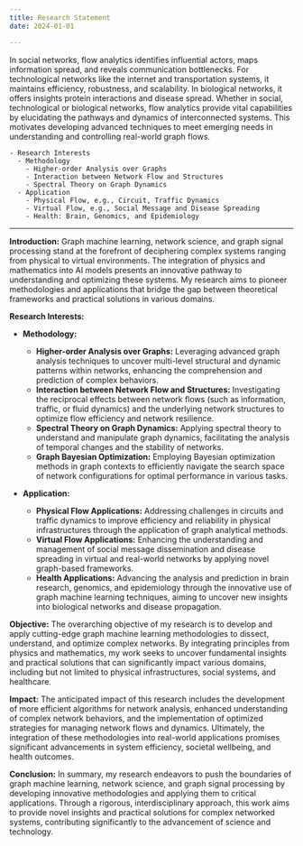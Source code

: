 ```yaml
---
title: Research Statement
date: 2024-01-01

---
```


In social networks, flow analytics identifies influential actors, maps information spread, and reveals communication bottlenecks. For technological networks like the internet and transportation systems, it maintains efficiency, robustness, and scalability. In biological networks, it offers insights protein interactions and disease spread.
Whether in social, technological or biological networks, flow analytics provide vital capabilities by elucidating the pathways and dynamics of interconnected systems. This motivates developing advanced techniques to meet emerging needs in understanding and controlling real-world graph flows.


```markmap {height="200px"}
- Research Interests
  - Methodology
    - Higher-order Analysis over Graphs
    - Interaction between Network Flow and Structures
    - Spectral Theory on Graph Dynamics
  - Application
    - Physical Flow, e.g., Circuit, Traffic Dynamics
    - Virtual Flow, e.g., Social Message and Disease Spreading
    - Health: Brain, Genomics, and Epidemiology
```

---

**Introduction:**
Graph machine learning, network science, and graph signal processing stand at the forefront of deciphering complex systems ranging from physical to virtual environments. The integration of physics and mathematics into AI models presents an innovative pathway to understanding and optimizing these systems. My research aims to pioneer methodologies and applications that bridge the gap between theoretical frameworks and practical solutions in various domains.

**Research Interests:**

- **Methodology:**
  - **Higher-order Analysis over Graphs:** Leveraging advanced graph analysis techniques to uncover multi-level structural and dynamic patterns within networks, enhancing the comprehension and prediction of complex behaviors.
  - **Interaction between Network Flow and Structures:** Investigating the reciprocal effects between network flows (such as information, traffic, or fluid dynamics) and the underlying network structures to optimize flow efficiency and network resilience.
  - **Spectral Theory on Graph Dynamics:** Applying spectral theory to understand and manipulate graph dynamics, facilitating the analysis of temporal changes and the stability of networks.
  - **Graph Bayesian Optimization:** Employing Bayesian optimization methods in graph contexts to efficiently navigate the search space of network configurations for optimal performance in various tasks.

- **Application:**
  - **Physical Flow Applications:** Addressing challenges in circuits and traffic dynamics to improve efficiency and reliability in physical infrastructures through the application of graph analytical methods.
  - **Virtual Flow Applications:** Enhancing the understanding and management of social message dissemination and disease spreading in virtual and real-world networks by applying novel graph-based frameworks.
  - **Health Applications:** Advancing the analysis and prediction in brain research, genomics, and epidemiology through the innovative use of graph machine learning techniques, aiming to uncover new insights into biological networks and disease propagation.

**Objective:**
The overarching objective of my research is to develop and apply cutting-edge graph machine learning methodologies to dissect, understand, and optimize complex networks. By integrating principles from physics and mathematics, my work seeks to uncover fundamental insights and practical solutions that can significantly impact various domains, including but not limited to physical infrastructures, social systems, and healthcare.

**Impact:**
The anticipated impact of this research includes the development of more efficient algorithms for network analysis, enhanced understanding of complex network behaviors, and the implementation of optimized strategies for managing network flows and dynamics. Ultimately, the integration of these methodologies into real-world applications promises significant advancements in system efficiency, societal wellbeing, and health outcomes.

**Conclusion:**
In summary, my research endeavors to push the boundaries of graph machine learning, network science, and graph signal processing by developing innovative methodologies and applying them to critical applications. Through a rigorous, interdisciplinary approach, this work aims to provide novel insights and practical solutions for complex networked systems, contributing significantly to the advancement of science and technology.



<!-- {{< math >}}
$$
\gamma_{n} = \frac{ \left | \left (\mathbf x_{n} - \mathbf x_{n-1} \right )^T \left [\nabla F (\mathbf x_{n}) - \nabla F (\mathbf x_{n-1}) \right ] \right |}{\left \|\nabla F(\mathbf{x}_{n}) - \nabla F(\mathbf{x}_{n-1}) \right \|^2}
$$
{{< /math >}} -->


<!-- | Tables   |      Are      |  Cool |
|----------|:-------------:|------:|
| col 1 is |  left-aligned | $1600 |
| col 2 is |    centered   |   $12 |
| col 3 is | right-aligned |    $1 | -->